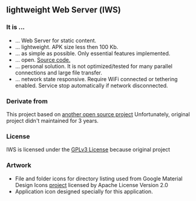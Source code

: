 ## lightweight Web Server (lWS) 

### It is ...
* ... Web Server for static content.
* ... lightweight. APK size less then 100 Kb.
* ... as simple as possible. Only essential features implemented.
* ... open. [Source code.](https://github.com/mvbasov/lWS)
* ... personal solution. It is not optimized/tested for many parallel connections and large file transfer.
* ... network state responsive. Require WiFi connected or tethering enabled. Service stop automatically if network disconnected.

### Derivate from
This project based on [another open source project](https://github.com/bodeme/androidwebserver)
Unfortunately, original project didn't maintained for 3 years.

### License
lWS is licensed under the [GPLv3 License](COPYING) because original project

### Artwork
* File and folder icons for directory listing used from Google Material Design Icons [project](https://github.com/google/material-design-icons/) licensed by Apache License Version 2.0
* Application icon designed specially for this application.

